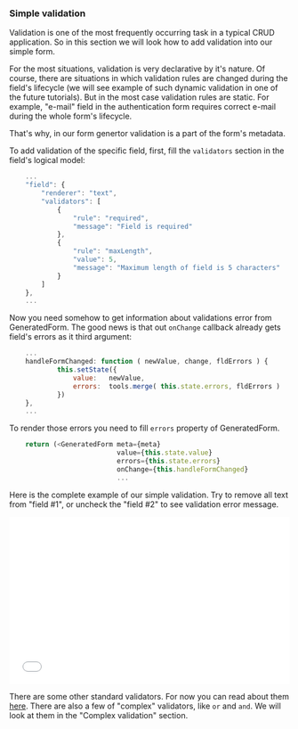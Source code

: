 <h3>Simple validation</h3>

Validation is one of the most frequently occurring task in a typical
CRUD application. So in this section we will look how to add
validation into our simple form.

For the most situations, validation is very declarative by it's
nature. Of course, there are situations in which validation rules are
changed during the field's lifecycle (we will see example of such
dynamic validation in one of the future tutorials). But in the most
case validation rules are static.
For example, "e-mail" field in the authentication form requires
correct e-mail during the whole form's lifecycle.

That's why, in our form genertor validation is a part of the form's
metadata.

To add validation of the specific field, first, fill the `validators`
section in the field's logical model:

```javascript
    ...
    "field": {
        "renderer": "text",
        "validators": [
            {
                "rule": "required",
                "message": "Field is required"
            },
            {
                "rule": "maxLength",
                "value": 5,
                "message": "Maximum length of field is 5 characters"
            }
        ]
    }, 
    ...
```

Now you need somehow to get information about validations error from
GeneratedForm. The good news is that out `onChange` callback already gets
field's errors as it third argument:

```javascript
    ...
    handleFormChanged: function ( newValue, change, fldErrors ) {
            this.setState({ 
                value:   newValue,
                errors:  tools.merge( this.state.errors, fldErrors )
            })
    },
    ...
```

To render those errors you need to fill `errors` property of GeneratedForm.

```javascript
    return (<GeneratedForm meta={meta}
                           value={this.state.value}
                           errors={this.state.errors}
                           onChange={this.handleFormChanged}
                           ...
```


Here is the complete example of our simple validation. Try to remove
all text from "field #1", or uncheck the "field #2" to see validation
error message.

<iframe width="100%" 
        height="300" 
        src="//jsfiddle.net/azaviruha/69z2wepo/5003/embedded/" 
        allowfullscreen="allowfullscreen" 
        frameborder="0">
</iframe>


There are some other standard validators. For now you can read
about them [here][validators].
There are also a few of "complex" validators, like `or` and `and`. We
will look at them in the "Complex validation" section.

[validators]: https://github.com/AZaviruha/react-form-generator/blob/master/src/validation/validators.js

